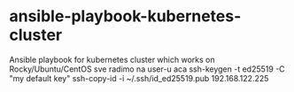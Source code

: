 # ansible-playbook-kubernetes-cluster
Ansible playbook for kubernetes cluster which works on Rocky/Ubuntu/CentOS
sve radimo na user-u aca
ssh-keygen -t ed25519 -C "my default key" 
ssh-copy-id -i ~/.ssh/id_ed25519.pub 192.168.122.225